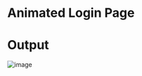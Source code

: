 # Animated Login Page 
# Output 
![image](https://github.com/user-attachments/assets/e09ce985-56d8-48a8-8428-8b1fe69a945d)


